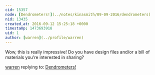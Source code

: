 ```yaml
---
cid: 15357
node: [Dendrometers!](../notes/kinasmith/09-09-2016/dendrometers)
nid: 13435
created_at: 2016-09-12 15:25:18 +0000
timestamp: 1473693918
uid: 1
author: [warren](../profile/warren)
---
```


Wow, this is really impressive! Do you have design files and/or a bill of materials you're interested in sharing? 

[warren](../profile/warren) replying to: [Dendrometers!](../notes/kinasmith/09-09-2016/dendrometers)

